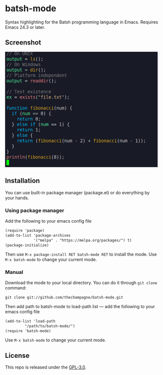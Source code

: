 # batsh-mode

Syntax highlighting for the Batsh programming language in Emacs. Requires Emacs 24.3 or later.


## Screenshot

<img src="https://raw.githubusercontent.com/thechampagne/batsh-mode/main/.github/assets/screenshot.png" width="500"/>

## Installation

You can use built-in package manager (package.el) or do everything by your hands.

### Using package manager

Add the following to your emacs config file

```elisp
(require 'package)
(add-to-list 'package-archives
             '("melpa" . "https://melpa.org/packages/") t)
(package-initialize)
```

Then use `M-x package-install RET batsh-mode RET` to install the mode.
Use `M-x batsh-mode` to change your current mode.

### Manual

Download the mode to your local directory. You can do it through `git clone` command:

```
git clone git://github.com/thechampagne/batsh-mode.git
```

Then add path to batsh-mode to load-path list — add the following to your emacs config file

```elisp
(add-to-list 'load-path
	     "/path/to/batsh-mode/")
(require 'batsh-mode)
```

Use `M-x batsh-mode` to change your current mode.

## License

This repo is released under the [GPL-3.0](https://github.com/thechampagne/batsh-mode/blob/main/LICENSE).
